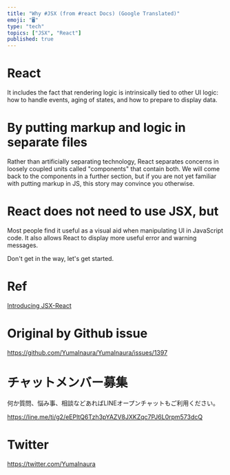 ```yaml
---
title: "Why #JSX (from #react Docs) (Google Translated)"
emoji: "🖥"
type: "tech"
topics: ["JSX", "React"]
published: true
---
```


# React 

It includes the fact that rendering logic is intrinsically tied to other UI logic: how to handle events, aging of states, and how to prepare to display data.

# By putting markup and logic in separate files 

Rather than artificially separating technology, React separates concerns in loosely coupled units called "components" that contain both. We will come back to the components in a further section, but if you are not yet familiar with putting markup in JS, this story may convince you otherwise.

# React does not need to use JSX, but 

Most people find it useful as a visual aid when manipulating UI in JavaScript code. It also allows React to display more useful error and warning messages.

Don't get in the way, let's get started.

# Ref 

[Introducing JSX-React](https://reactjs.org/docs/introducing-jsx.html)



# Original by Github issue

https://github.com/YumaInaura/YumaInaura/issues/1397








<!-- Update From Qiita API -->

# チャットメンバー募集


何か質問、悩み事、相談などあればLINEオープンチャットもご利用ください。

https://line.me/ti/g2/eEPltQ6Tzh3pYAZV8JXKZqc7PJ6L0rpm573dcQ





# Twitter


https://twitter.com/YumaInaura


<!-- Update From Qiita API -->


